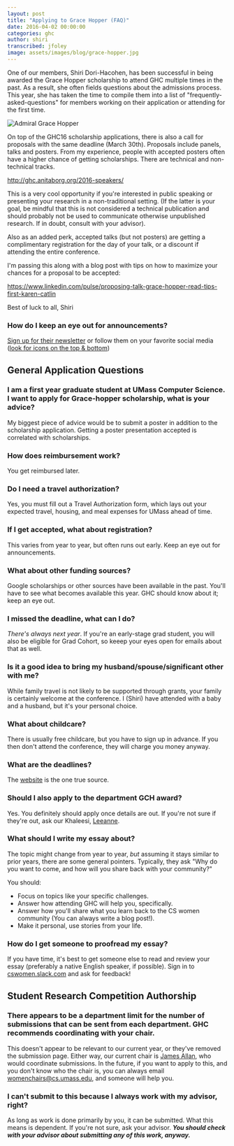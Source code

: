 ```yaml
---
layout: post
title: "Applying to Grace Hopper (FAQ)"
date: 2016-04-02 00:00:00
categories: ghc
author: shiri
transcribed: jfoley
image: assets/images/blog/grace-hopper.jpg
---
```


One of our members, Shiri Dori-Hacohen, has been successful in being awarded the Grace Hopper scholarship to attend GHC multiple times in the past. As a result, she often fields questions about the admissions process. This year, she has taken the time to compile them into a list of "frequently-asked-questions" for members working on their application or attending for the first time.

<!--break-->

![Admiral Grace Hopper](/images/grace_hopper_navy.jpg)

<div class="document-quote" markdown="1">
On top of the GHC16 scholarship applications, there is also a call for proposals with the same deadline (March 30th). Proposals include panels, talks and posters. From my experience, people with accepted posters often have a higher chance of getting scholarships. There are technical and non-technical tracks.

http://ghc.anitaborg.org/2016-speakers/

This is a very cool opportunity if you're interested in public speaking or presenting your research in a non-traditional setting. (If the latter is your goal, be mindful that this is not considered a technical publication and should probably not be used to communicate otherwise unpublished research. If in doubt, consult with your advisor).

Also as an added perk, accepted talks (but not posters) are getting a complimentary registration for the day of your talk, or a discount if attending the entire conference.

I'm passing this along with a blog post with tips on how to maximize your chances for a proposal to be accepted:

https://www.linkedin.com/pulse/proposing-talk-grace-hopper-read-tips-first-karen-catlin

Best of luck to all,
Shiri
</div>


### How do I keep an eye out for announcements?

[Sign up for their newsletter](http://ghc.anitaborg.org/sign-up-for-our-newsletter/) or follow them on your favorite social media ([look for icons on the top & bottom](http://ghc.anitaborg.org/))

## General Application Questions

### I am a first year graduate student at UMass Computer Science. I want to apply for Grace-hopper scholarship, what is your advice?
My biggest piece of advice would be to submit a poster in addition to the scholarship application. Getting a poster presentation accepted is correlated with scholarships.

### How does reimbursement work?
You get reimbursed later.

### Do I need a travel authorization?
Yes, you must fill out a Travel Authorization form, which lays out your expected travel, housing, and meal expenses for UMass ahead of time.

### If I get accepted, what about registration?
This varies from year to year, but often runs out early. Keep an eye out for announcements.

### What about other funding sources?
Google scholarships or other sources have been available in the past. You'll have to see what becomes available this year. GHC should know about it; keep an eye out.

### I missed the deadline, what can I do?
*There's always next year*. If you're an early-stage grad student, you will also be eligible for Grad Cohort, so keeep your eyes open for emails about that as well.

### Is it a good idea to bring my husband/spouse/significant other with me?
While family travel is not likely to be supported through grants, your family is certainly welcome at the conference. I (Shiri) have attended with a baby and a husband, but it's your personal choice.

### What about childcare?
There is usually free childcare, but you have to sign up in advance. If you then don't attend the conference, they will charge you money anyway.

### What are the deadlines?
The [website](http://ghc.anitaborg.org/) is the one true source.

### Should I also apply to the department GCH award?
Yes. You definitely should apply once details are out. If you're not sure if they're out, ask our Khaleesi, [Leeanne](mailto:leclerc@cs.umass.edu).

### What should I write my essay about?
The topic might change from year to year, *but* assuming it stays similar to prior years, there are some general pointers. Typically, they ask "Why do you want to come, and how will you share back with your community?"

You should:
- Focus on topics like your specific challenges.
- Answer how attending GHC will help you, specifically.
- Answer how you'll share what you learn back to the CS women community (You can always write a blog post!).
- Make it personal, use stories from your life.

### How do I get someone to proofread my essay?

If you have time, it's best to get someone else to read and review your essay (preferably a native English speaker, if possible). Sign in to [cswomen.slack.com](https://cswomen.slack.com) and ask for feedback!


## Student Research Competition Authorship

### There appears to be a department limit for the number of submissions that can be sent from each department. GHC recommends coordinating with your chair.

This doesn't appear to be relevant to our current year, or they've removed the submission page. Either way, our current chair is [James Allan](mailto:allan@cs.umass.edu), who would coordinate submissions. In the future, if you want to apply to this, and you don't know who the chair is, you can always email [womenchairs@cs.umass.edu](mailto:womenchairs@cs.umass.edu), and someone will help you.

### I can't submit to this because I always work with my advisor, right?

As long as work is done primarily by you, it can be submitted. What this means is dependent. If you're not sure, ask your advisor. ***You should check with your advisor about submitting any of this work, anyway.***

